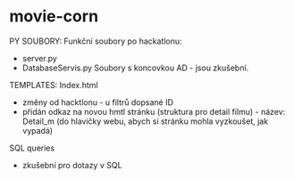 # movie-corn

PY SOUBORY:
Funkční soubory po hackatlonu:
- server.py
- DatabaseServis.py
Soubory s koncovkou AD - jsou zkušební.

TEMPLATES:
Index.html
- změny od hacktlonu - u filtrů dopsané ID
- přidán odkaz na novou hmtl stránku (struktura pro detail filmu) - název: Detail_m (do hlavičky webu, abych si stránku mohla vyzkoušet, jak vypadá)

SQL queries 
- zkušební pro dotazy v SQL


